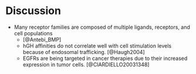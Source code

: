 # Discussion

- Many receptor families are composed of multiple ligands, receptors, and cell populations
	- [@Antebi_BMP]
    - hGH affinities do not correlate well with cell stimulation levels because of endosomal trafficking. [@Haugh2004]
    - EGFRs are being targeted in cancer therapies due to their increased expression in tumor cells. [@CIARDIELLO20031348]